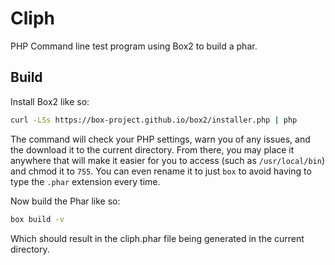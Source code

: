 # Cliph

PHP Command line test program using Box2 to build a phar.

## Build

Install Box2 like so:

```sh
curl -LSs https://box-project.github.io/box2/installer.php | php
```

The command will check your PHP settings, warn you of any issues, and the download it to the current directory. From there, you may place it anywhere that will make it easier for you to access (such as `/usr/local/bin`) and chmod it to `755`. You can even rename it to just `box` to avoid having to type the `.phar` extension every time.

Now build the Phar like so:

```sh
box build -v
```

Which should result in the cliph.phar file being generated in the current directory.


